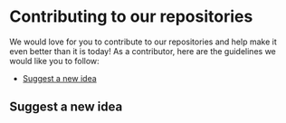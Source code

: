 # Contributing to our repositories
We would love for you to contribute to our repositories and help make it even better than it is today!
As a contributor, here are the guidelines we would like you to follow:
- [Suggest a new idea](#Suggest-a-new-idea) 

## Suggest a new idea

